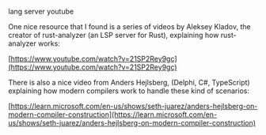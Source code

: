 lang server youtube

One nice resource that I found is a series of videos by Aleksey Kladov, the creator of rust-analyzer (an LSP server for Rust), explaining how rust-analyzer works:

[https://www.youtube.com/watch?v=21SP2Rey9gc](https://www.youtube.com/watch?v=21SP2Rey9gc)

There is also a nice video from Anders Hejlsberg, (Delphi, C#, TypeScript) explaining how modern compilers work to handle these kind of scenarios:

[https://learn.microsoft.com/en-us/shows/seth-juarez/anders-hejlsberg-on-modern-compiler-construction](https://learn.microsoft.com/en-us/shows/seth-juarez/anders-hejlsberg-on-modern-compiler-construction)